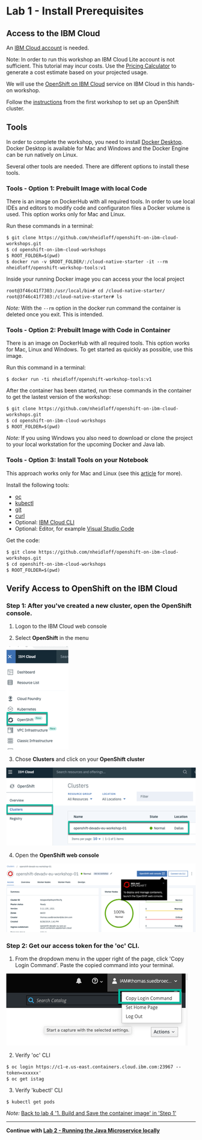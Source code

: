 # Lab 1 - Install Prerequisites

## Access to the IBM Cloud

An [IBM Cloud account](https://cloud.ibm.com/registration) is needed. 

Note: In order to run this workshop an IBM Cloud Lite account is not sufficient. This tutorial may incur costs. Use the [Pricing Calculator](https://cloud.ibm.com/estimator/review) to generate a cost estimate based on your projected usage.

We will use the [OpenShift on IBM Cloud](https://cloud.ibm.com/kubernetes/catalog/openshiftcluster) service on IBM Cloud in this hands-on workshop.


Follow the [instructions](../../1-understanding-openshift#part-2-create-cluster-on-the-ibm-cloud) from the first workshop to set up an OpenShift cluster.

## Tools

In order to complete the workshop, you need to install [Docker Desktop](https://docs.docker.com/install/). Docker Desktop is available for Mac and Windows and the Docker Engine can be run natively on Linux.

Several other tools are needed. There are different options to install these tools.

### Tools - Option 1: Prebuilt Image with local Code

There is an image on DockerHub with all required tools. In order to use local IDEs and editors to modify code and configuraton files a Docker volume is used. This option  works only for Mac and Linux.

Run these commands in a terminal:

```
$ git clone https://github.com/nheidloff/openshift-on-ibm-cloud-workshops.git
$ cd openshift-on-ibm-cloud-workshops
$ ROOT_FOLDER=$(pwd)
$ docker run -v $ROOT_FOLDER/:/cloud-native-starter -it --rm nheidloff/openshift-workshop-tools:v1
```
Inside your running Docker image you can access your the local project 
```
root@3f46c41f7303:/usr/local/bin# cd /cloud-native-starter/
root@3f46c41f7303:/cloud-native-starter# ls
```

_Note:_ With the `--rm` option in the docker run command the container is deleted once you exit. This is intended.


### Tools - Option 2: Prebuilt Image with Code in Container

There is an image on DockerHub with all required tools. This option works for Mac, Linux and Windows. To get started as quickly as possible, use this image.

Run this command in a terminal:

```
$ docker run -ti nheidloff/openshift-workshop-tools:v1
```

After the container has been started, run these commands in the container to get the lastest version of the workshop:

```
$ git clone https://github.com/nheidloff/openshift-on-ibm-cloud-workshops.git
$ cd openshift-on-ibm-cloud-workshops
$ ROOT_FOLDER=$(pwd)
```

_Note:_ If you using Windows you also need to download or clone the project to your local workstation for the upcoming Docker and Java lab.


### Tools - Option 3: Install Tools on your Notebook

This approach works only for Mac and Linux (see this [article](https://suedbroecker.net/2019/08/27/definition-of-a-dockerfile-to-use-bash-scripts-on-a-windows-10-machine-for-our-cloud-native-starter-workshop/) for more).

Install the following tools:

- [oc](https://cloud.ibm.com/docs/containers?topic=containers-cs_cli_install#cli_oc)
- [kubectl](https://kubernetes.io/docs/tasks/tools/install-kubectl/)
- [git](https://git-scm.com/book/en/v2/Getting-Started-Installing-Git) 
- [curl](https://curl.haxx.se/download.html)
- Optional: [IBM Cloud CLI](https://cloud.ibm.com/docs/home/tools)
- Optional: Editor, for example [Visual Studio Code](https://code.visualstudio.com/) 

Get the code:

```
$ git clone https://github.com/nheidloff/openshift-on-ibm-cloud-workshops.git
$ cd openshift-on-ibm-cloud-workshops
$ ROOT_FOLDER=$(pwd)
```

## Verify Access to OpenShift on the IBM Cloud

### Step 1: After you've created a new cluster, open the OpenShift console. 

1. Logon to the IBM Cloud web console

2. Select **OpenShift** in the menu

![Select Open Shift in the menu](images/os-registry-01.png)

3. Chose **Clusters** and click on your **OpenShift cluster**

![Chose Clusters and click on your OpenShift cluster](images/os-registry-02.png)

4. Open the **OpenShift web console**

![Open the OpenShift web console](images/os-registry-03.png)

### Step 2: Get our access token for the 'oc' CLI. 


1. From the dropdown menu in the upper right of the page, click 'Copy Login Command'. Paste the copied command into your terminal.

![Key](images/os-key-01.png)

2. Verify 'oc' CLI

```
$ oc login https://c1-e.us-east.containers.cloud.ibm.com:23967 --token=xxxxxx'
$ oc get istag
```

3. Verify 'kubectl' CLI

```
$ kubectl get pods
```

_Note:_ [Back to lab 4 '1. Build and Save the container image' in 'Step 1'](./4-openshift.md#step-1-create-an-open-shift-project)

---

__Continue with [Lab 2 - Running the Java Microservice locally](./2-docker.md#lab-2---running-the-java-microservice-locally)__ 
